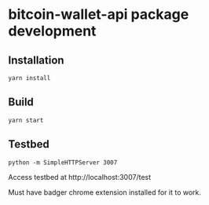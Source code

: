 # bitcoin-wallet-api package development

## Installation

```
yarn install
```

## Build

```
yarn start
```

## Testbed

```
python -m SimpleHTTPServer 3007
```

Access testbed at http://localhost:3007/test

Must have badger chrome extension installed for it to work.